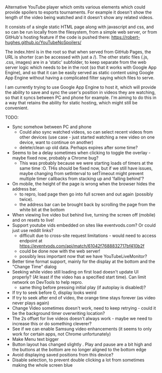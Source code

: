 Alternative YouTube player which omits various elements which could provide spoilers to esports tournaments.
For example it doesn't show the length of the video being watched and it doesn't show any related videos.

It consists of a single static HTML page along with javascript and css, and so can be run locally from the filesystem,
from a simple web server, or from GitHub's hosting feature if the code is pushed there: https://robert-hughes.github.io/YouTubeNoSpoilers/

The index.html is in the root so that when served from GitHub Pages, the URL is shorter (can be accessed with just a /). The other static files (.js, .css, images) are in a 'static' subfolder, to keep separate from the web
server logic which needs to be in the root (so that it works with Google App Engine), and so that it can be 
easily served as static content using Google App Engine without having a complicated filter saying
which files to serve.

I am currently trying to use Google App Engine to host it, which will provide the ability to save and sync the user's position
in videos they are watching, so that it syncs between PC and phone for example. I'm aiming to do this in a way that retains
the ability for static hosting, which might still be convenient.

TODO:

* Sync somehow between PC and phone
  - Could also sync watched videos, so can select recent videos from other devices (use case - just started
  watching a new video on one device, want to continue on another)
   - delete/clean up old data. Perhaps expires after some time?
* Seems to be a delay sometimes when clicking to toggle the overlay - maybe fixed now, probably a Chrome bug?
    * This was probably because we were starting loads of timers at the same time :O. THis should be fixed now, but if we still have issues, maybe changing from
      setInterval to setTimeout might prevent multiple timer callbacks from stacking up and 'falling behind'?
* On mobile, the height of the page is wrong when the browser hides the address bar.
    - to repro, load page then go into full screen and out again (possibly twice). 
    - the address bar can be brought back by scrolling the page from the white bit at the bottom
* When viewing live video but behind live, turning the screen off (mobile) and on resets to live!
* Support youtube vids embedded on sites like eventvods.com? Or could just use reddit links?
    - difficult due to cross-site request limitations - would need to access endpoint at https://eventvods.com/api/match/61042f7688832717bf410b2f
    - could be done now with the web server!
    - possibly less important now that we have YouTubeLiveMonitor?
* Better time format support, mainly for the display at the bottom and the "Change Time" dialog
* Seeking while video still loading on first load doesn't update UI properly? (At least if the video has a specified start time). Can limit network on DevTools to help repro.
   - same thing before pressing initial play (if autoplay is disabled)?
* If try to seek before 0, display looks weird
* If try to seek after end of video, the orange time stays forever (as video never plays again)
* Change Video sometimes doesn't work, need to keep retrying - could it be the background timer overwriting location?
* The 2s offset for live videos doesn't always work - maybe we need to increase this or do something cleverer?
* See if we can enable Samsung video enhancements (it seems to only work for certain apps, not Chrome unfortunately)
* Make Menu text bigger
* Button layout has changed slightly . Play and pause are a bit high and the buttons at the bottom are no longer aligned to the bottom edge
* Avoid displaying saved positions from this device?
* Disable selection, to prevent double clicking a lot from sometimes making the whole screen blue